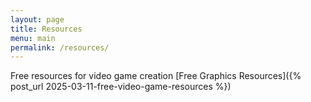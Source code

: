 ```yaml
---
layout: page
title: Resources
menu: main
permalink: /resources/
---
```


Free resources for video game creation
[Free Graphics Resources]({% post_url 2025-03-11-free-video-game-resources %})